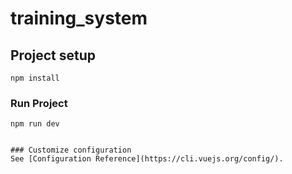 # training_system

## Project setup
```
npm install
```

### Run Project
```
npm run dev
```

```

### Customize configuration
See [Configuration Reference](https://cli.vuejs.org/config/).
